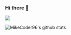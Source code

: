 ### Hi there 👋
![](https://komarev.com/ghpvc/?username=MikeCoder96&style=flat-square&label=Profile+Views)

![MikeCoder96's github stats](https://github-readme-stats.vercel.app/api?username=MikeCoder96&show_icons=true&theme=gruvbox)



<!--
**MikeCoder96/MikeCoder96** is a ✨ _special_ ✨ repository because its `README.md` (this file) appears on your GitHub profile.

Here are some ideas to get you started:

- 🔭 I’m currently working on ...
- 🌱 I’m currently learning ...
- 👯 I’m looking to collaborate on ...
- 🤔 I’m looking for help with ...
- 💬 Ask me about ...
- 📫 How to reach me: ...
- 😄 Pronouns: ...
- ⚡ Fun fact: ...
-->
